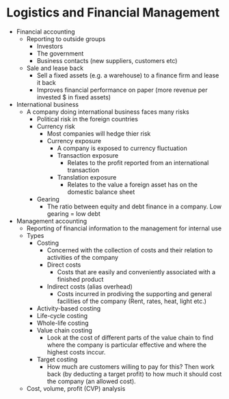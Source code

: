 # Logistics and Financial Management

* Financial accounting
    * Reporting to outside groups
        * Investors
        * The government
        * Business contacts (new suppliers, customers etc)
    * Sale and lease back
        * Sell a fixed assets (e.g. a warehouse) to a finance firm and lease it back
        * Improves financial performance on paper (more revenue per invested $ in fixed assets)
* International business
    * A company doing international business faces many risks
        * Political risk in the foreign countries
        * Currency risk
            * Most companies will hedge thier risk
            * Currency exposure
                * A company is exposed to currency fluctuation
                * Transaction exposure
                    * Relates to the profit reported from an international transaction
                * Translation exposure
                    * Relates to the value a foreign asset has on the domestic balance sheet
        * Gearing
            * The ratio between equity and debt finance in a company. Low gearing = low debt
* Management accounting
    * Reporting of financial information to the management for internal use
    * Types
        * Costing
            * Concerned with the collection of costs and their relation to activities of the company 
            * Direct costs
                * Costs that are easily and conveniently associated with a finished product
            * Indirect costs (alias overhead)
                * Costs incurred in prodiving the supporting and general facilities of the company 
                (Rent, rates, heat, light etc.)
        * Activity-based costing
        * Life-cycle costing
        * Whole-life costing
        * Value chain costing
            * Look at the cost of different parts of the value chain to find where the company is particular 
            effective and where the highest costs inccur.
        * Target costing
            * How much are customers willing to pay for this? Then work back (by deducting a target profit) to 
            how much it should cost the company (an allowed cost).
    * Cost, volume, profit (CVP) analysis
